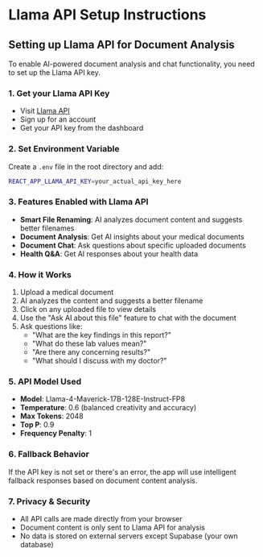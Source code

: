 # Llama API Setup Instructions

## Setting up Llama API for Document Analysis

To enable AI-powered document analysis and chat functionality, you need to set up the Llama API key.

### 1. Get your Llama API Key
- Visit [Llama API](https://api.llama.com)
- Sign up for an account
- Get your API key from the dashboard

### 2. Set Environment Variable
Create a `.env` file in the root directory and add:

```bash
REACT_APP_LLAMA_API_KEY=your_actual_api_key_here
```

### 3. Features Enabled with Llama API
- **Smart File Renaming**: AI analyzes document content and suggests better filenames
- **Document Analysis**: Get AI insights about your medical documents
- **Document Chat**: Ask questions about specific uploaded documents
- **Health Q&A**: Get AI responses about your health data

### 4. How it Works
1. Upload a medical document
2. AI analyzes the content and suggests a better filename
3. Click on any uploaded file to view details
4. Use the "Ask AI about this file" feature to chat with the document
5. Ask questions like:
   - "What are the key findings in this report?"
   - "What do these lab values mean?"
   - "Are there any concerning results?"
   - "What should I discuss with my doctor?"

### 5. API Model Used
- **Model**: Llama-4-Maverick-17B-128E-Instruct-FP8
- **Temperature**: 0.6 (balanced creativity and accuracy)
- **Max Tokens**: 2048
- **Top P**: 0.9
- **Frequency Penalty**: 1

### 6. Fallback Behavior
If the API key is not set or there's an error, the app will use intelligent fallback responses based on document content analysis.

### 7. Privacy & Security
- All API calls are made directly from your browser
- Document content is only sent to Llama API for analysis
- No data is stored on external servers except Supabase (your own database)
